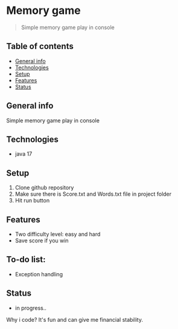 # Memory game
> Simple memory game play in console
## Table of contents
* [General info](#general-info)
* [Technologies](#technologies)
* [Setup](#setup)
* [Features](#features)
* [Status](#status)

## General info
Simple memory game play in console

## Technologies
* java 17

## Setup
1. Clone github repository
2. Make sure there is Score.txt and Words.txt file in project folder
3. Hit run button

## Features
* Two difficulty level: easy and hard
* Save score if you win 

## To-do list:
* Exception handling

## Status
* in progress..

Why i code?
It's fun and can give me financial stability.